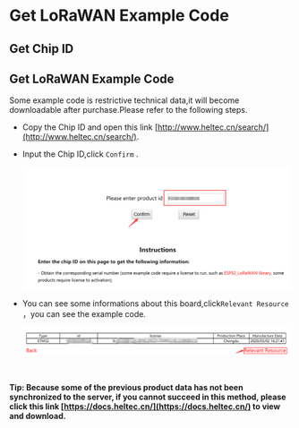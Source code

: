 # Get LoRaWAN Example Code

## Get Chip ID



## Get LoRaWAN Example Code

Some example code is restrictive technical data,it will become downloadable after purchase.Please refer to the following steps.

- Copy the Chip ID and open this link  [http://www.heltec.cn/search/](http://www.heltec.cn/search/).

- Input the Chip ID,click `Confirm` .

  ![](img/get_lorawan_example_code/01.png)

- You can see some informations about this board,click`Relevant Resource` ，you can see the example code.

  ![](img/get_lorawan_example_code/02.png)

  &nbsp;

**Tip: Because some of the previous product data has not been synchronized to the server, if you cannot succeed in this method, please click this link [https://docs.heltec.cn/](https://docs.heltec.cn/) to view and download.**